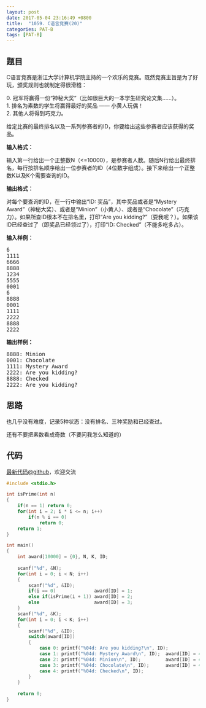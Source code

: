 ```yaml
---
layout: post
date: 2017-05-04 23:16:49 +0800
title:  "1059. C语言竞赛(20)"
categories: PAT-B
tags: [PAT-B]
---
```


## 题目

<div id="problemContent">
<p>
C语言竞赛是浙江大学计算机学院主持的一个欢乐的竞赛。既然竞赛主旨是为了好玩，颁奖规则也就制定得很滑稽：
</p>
<p>
0. 冠军将赢得一份“神秘大奖”（比如很巨大的一本学生研究论文集……）。<br/>
1. 排名为素数的学生将赢得最好的奖品 —— 小黄人玩偶！<br/>
2. 其他人将得到巧克力。</p>
<p>
给定比赛的最终排名以及一系列参赛者的ID，你要给出这些参赛者应该获得的奖品。
</p>
<p><b>
输入格式：
</b></p>
<p>
输入第一行给出一个正整数N（&lt;=10000），是参赛者人数。随后N行给出最终排名，每行按排名顺序给出一位参赛者的ID（4位数字组成）。接下来给出一个正整数K以及K个需要查询的ID。
</p>
<p><b>
输出格式：
</b></p>
<p>
对每个要查询的ID，在一行中输出“ID: 奖品”，其中奖品或者是“Mystery Award”（神秘大奖）、或者是“Minion”（小黄人）、或者是“Chocolate”（巧克力）。如果所查ID根本不在排名里，打印“Are you kidding?”（耍我呢？）。如果该ID已经查过了（即奖品已经领过了），打印“ID: Checked”（不能多吃多占）。
</p>
<b>输入样例：</b><pre>
6
1111
6666
8888
1234
5555
0001
6
8888
0001
1111
2222
8888
2222
</pre>
<b>输出样例：</b><pre>
8888: Minion
0001: Chocolate
1111: Mystery Award
2222: Are you kidding?
8888: Checked
2222: Are you kidding?
</pre>
</div>

## 思路

也几乎没有难度，记录5种状态：没有排名、三种奖励和已经查过。

还有不要把素数看成奇数（不要问我怎么知道的）

## 代码

[最新代码@github](https://github.com/OliverLew/PAT/blob/master/PATBasic/1059.c)，欢迎交流
```c
#include <stdio.h>

int isPrime(int n)
{
    if(n == 1) return 0;
    for(int i = 2; i * i <= n; i++)
        if(n % i == 0)
            return 0;
    return 1;
}

int main()
{
    int award[10000] = {0}, N, K, ID;
    
    scanf("%d", &N);
    for(int i = 0; i < N; i++)
    {
        scanf("%d", &ID);
        if(i == 0)              award[ID] = 1;
        else if(isPrime(i + 1)) award[ID] = 2;
        else                    award[ID] = 3;
    }
    scanf("%d", &K);
    for(int i = 0; i < K; i++)
    {
        scanf("%d", &ID);
        switch(award[ID])
        {
            case 0: printf("%04d: Are you kidding?\n", ID);               break;
            case 1: printf("%04d: Mystery Award\n", ID);  award[ID] = 4;  break;
            case 2: printf("%04d: Minion\n", ID);         award[ID] = 4;  break;
            case 3: printf("%04d: Chocolate\n", ID);      award[ID] = 4;  break;
            case 4: printf("%04d: Checked\n", ID);                        break;
        }
    }
    
    return 0;
}

```